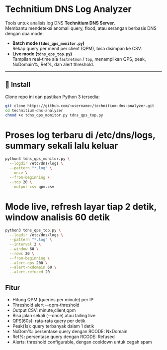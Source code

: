 # Technitium DNS Log Analyzer

Tools untuk analisis log DNS **Technitium DNS Server**.  
Membantu mendeteksi anomali query, flood, atau serangan berbasis DNS dengan dua mode:

- **Batch mode (`tdns_qps_monitor.py`)**  
  Rekap query per menit per client (QPM), bisa disimpan ke CSV.
- **Live mode (`tdns_qps_top.py`)**  
  Tampilan real-time ala `fastnetmon` / `top`, menampilkan QPS, peak, NxDomain%, Ref%, dan alert threshold.

---

## 🚀 Install

Clone repo ini dan pastikan Python 3 tersedia:

```bash
git clone https://github.com/<username>/technitium-dns-analyzer.git
cd technitium-dns-analyzer
chmod +x tdns_qps_monitor.py tdns_qps_top.py
```

# Proses log terbaru di /etc/dns/logs, summary sekali lalu keluar
``` bash
python3 tdns_qps_monitor.py \
  --logdir /etc/dns/logs \
  --pattern "*.log" \
  --once \
  --from-beginning \
  --top 20 \
  --output-csv qpm.csv
```
# Mode live, refresh layar tiap 2 detik, window analisis 60 detik
``` bash
python3 tdns_qps_top.py \
  --logdir /etc/dns/logs \
  --pattern "*.log" \
  --interval 2 \
  --window 60 \
  --rows 20 \
  --from-beginning \
  --alert-qps 200 \
  --alert-nxdomain 60 \
  --alert-refused 20
```
## Fitur 
- Hitung QPM (queries per minute) per IP
- Threshold alert --qpm-threshold
- Output CSV: minute,client,qpm
- Bisa jalan sekali (--once) atau tailing live
- QPS(60s): rata-rata query per detik
- Peak(1s): query terbanyak dalam 1 detik
- NxDom%: persentase query dengan RCODE: NxDomain
- Ref%: persentase query dengan RCODE: Refused
- Alerts: threshold configurable, dengan cooldown untuk cegah spam

